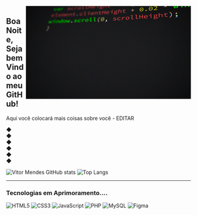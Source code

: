<img src="gif.gif" width= "450px" align= "right">

## Boa Noite, Seja bem Vindo ao meu GitHub!
Aqui você colocará mais coisas sobre você - EDITAR

◆
<br>
◆
<br>
◆
<br>
◆
<br>
◆
<br>
◆

![Vitor Mendes GitHub stats](https://github-readme-stats.vercel.app/api?username=VitorMendesDias&show_icons=true&theme=dracula)
![Top Langs](https://github-readme-stats.vercel.app/api/top-langs/?username=anuraghazra&size_weight=0.5&count_weight=0.5&langs_count=3&hide=TypeScript&theme=dracula)

---

### Tecnologias em Aprimoramento....

<div>
  <img alt="HTML5" src="https://img.shields.io/badge/HTML5-E34F26?style=for-the-badge&logo=html5&logoColor=white" width="110">
  <img alt="CSS3" src="https://img.shields.io/badge/CSS3-1572B6?style=for-the-badge&logo=css3&logoColor=white" width="96">
  <img alt="JavaScript" src="https://img.shields.io/badge/JavaScript-F7DF1E?style=for-the-badge&logo=javascript&logoColor=black" width="157">
  <img alt="PHP" src="https://img.shields.io/badge/PHP-777BB4?style=for-the-badge&logo=php&logoColor=white" width="88">
  <img alt="MySQL" src="https://img.shields.io/badge/MySQL-00000F?style=for-the-badge&logo=mysql&logoColor=white" width="112">
  <img alt="Figma" src="https://img.shields.io/badge/Figma-F24E1E?style=for-the-badge&logo=figma&logoColor=white" width="109">
</div>

